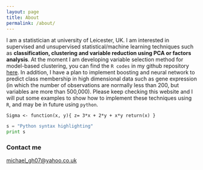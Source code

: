 ```yaml
---
layout: page
title: About
permalink: /about/
---
```


I am a statistician  at university of Leicester, UK. I am interested in supervised and unsupervised statistical/machine learning techniques such as **classification, clustering and variable reduction using PCA or factors analysis**. At the moment I am developing variable selection method for model-based clustering, you can find the `R codes` in my github repository [here](https://github.com/MichaelGhebre/ClusteringVariableSelectionUsingR). In addition, I have a plan to implement boosting and neural network to predict class membership in high dimensional data such as gene expression (in which the number of observations are normally less than 200, but variables are more than 500,000). Please keep checking this website and I will put some examples to show how to implement these techniques using `R`, and may be in future using `python`.


`Sigma <- function(x, y){
 z= 3*x + 2*y + x*y
 return(x)
}`

```python
s = "Python syntax highlighting"
print s
```


### Contact me

[michael_gh07@yahoo.co.uk](mailto:michael_gh07@yahoo.co.uk)
